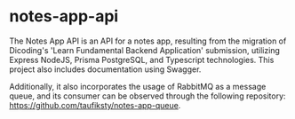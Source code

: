# notes-app-api

The Notes App API is an API for a notes app, resulting from the migration of Dicoding's 'Learn Fundamental Backend Application' submission, utilizing Express NodeJS, Prisma PostgreSQL, and Typescript technologies. This project also includes documentation using Swagger.

Additionally, it also incorporates the usage of RabbitMQ as a message queue, and its consumer can be observed through the following repository: https://github.com/taufiksty/notes-app-queue.
